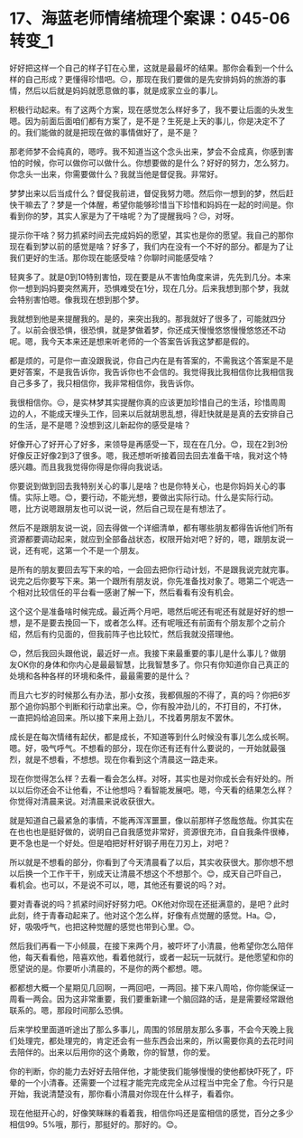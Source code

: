 # 17、海蓝老师情绪梳理个案课：045-06 转变_1

好好把这样一个自己的样子钉在心里，这就是最最坏的结果。那你会看到一个什么样的自己形成？更懂得珍惜吧。😔，那现在我们要做的是先安排妈妈的旅游的事情，然后以后就是妈妈就愿意做的事，就是成家立业的事儿。

积极行动起来。有了这两个方案，现在感觉怎么样好多了，我不要让后面的头发生嗯。因为前面后面咱们都有方案了，是不是？生死是上天的事儿，你是决定不了的。我们能做的就是把现在做的事情做好了，是不是？

那老师梦不会纯真的，嗯哼。我不知道当这个念头出来，梦会不会成真，你感到害怕的时候，你可以做你可以做什么。你想要做的是什么？好好的努力，怎么努力。你念头一出来，你需要做什么？我就当他是督促我。非常好。

梦梦出来以后当成什么？督促我前进，督促我努力嗯。然后你一想到的梦，然后赶快干嘛去了？梦是一个体醒，希望你能够珍惜当下珍惜和妈妈在一起的时间是。你看到你的梦，其实人家是为了干啥呢？为了提醒我吗？😔，对呀。

提示你干啥？努力抓紧时间去完成妈妈的愿望，其实也是你的愿望。我自己的那你现在看到梦以前的感觉是啥？好多了，我们内在没有一个不好的部分。都是为了让我们更好的生活。那你现在能感受啥？你聊时间能感受啥？

轻爽多了。就是0到10特别害怕，现在要是从不害怕角度来讲，先先到几分。本来你一想到妈妈要突然离开，恐惧难受在1分，现在几分。后来我想到那个梦，我就会特别害怕嗯。像我现在想到那个梦。

我就想到他是来提醒我的。是的，来突出我的。那我就好了很多了，可能就四分了。以前会很恐惧，很恐惧，就是梦做着梦，你还成天慢慢悠悠慢慢悠悠还不动呢。嗯，我今天本来还是想来听老师的一个答案告诉我这梦都是假的。

都是烦的，可是你一直没跟我说，你自己内在是有答案的，不需我这个答案是不是更好答案，不是我告诉你，我告诉你也不会信的。我觉得我比我相信你比我相信我自己多多了，我只相信你，我非常相信你，我告诉你。

我很相信你。😔，是实林梦其实提醒你真的应该更加珍惜自己的生活，珍惜周周边的人，不能成天埋头工作，回来以后就胡思乱想，得赶快就是是真的去安排自己的生活，是不是嗯？没想到这儿新起你的感受是啥？

好像开心了好开心了好多，来领导是再感受一下，现在在几分。😊，现在2到3份好像反正好像2到3了很多。嗯，我还想听听接着回去回去准备干啥，我对这个特感兴趣。而且我我觉得你得是你得向我说话。

你要说到做到回去我特别关心的事儿是啥？也是你特关心，也是你妈妈关心的事情。实际上嗯。😊，要行动，不能光想，要做出实际行动。什么是实际行动。嗯，比方说嗯跟朋友也可以说一说，然后自己现在是有想法了。

然后不是跟朋友说一说，回去得做一个详细清单，都有哪些朋友都得告诉他们所有资源都要调动起来，就应到全部备战状态，权限开始对吧？好的，嗯，跟朋友说一说，还有呢，这第一个不是一个朋友。

是所有的朋友要回去写下来的哈，一会回去把你行动计划，不是跟我说完就完事。说完之后你要写下来。第一个跟所有朋友说，你先准备找对象了。嗯第二个呢选一个相对比较信任的平台看一感谢了解一下，然后看看有没有机会。

这个这个是准备啥时候完成。最近两个月吧，嗯然后呢还有呢还有就是好好的想一想，是不是要去挽回一下，或者怎么样。还有呢哦还有前面有个朋友那个之前介绍，然后有约见面的，但我前阵子也比较忙，然后我就没搭理他。

😊，然后我回头跟他说，最近好一点。我接下来最重要的事儿是什么事儿？做朋友OK你的身体和你内心是最最智慧，比我智慧多了。你只有你知道你自己真正的处境和各种各样的环境和条件，最最需要的是什么？

而且六七岁的时候那么有办法，那小女孩，我都佩服的不得了，真的吗？你把6岁那个追你妈那个判断和行动拿出来。😊，你有股冲劲儿的，不打目的，不打休，一直把妈给追回来。所以接下来用上劲儿，不找着男朋友不罢休。

成长是在每次情绪有起伏，都是成长，不知道等到什么时候没有事儿怎么成长啊。嗯。好，吸气呼气。不想看的部分，现在你还有还有什么要说的，一开始就最强烈，就是不想看，不想想。现在你看到这个清晨这一路走来。

现在你觉得怎么样？去看一看会怎么样。对呀，其实也是对你成长会有好处的。所以以后你还会不让他看，不让他想吗？看智能发展吧。嗯，今天看的结果怎么样？你觉得对清晨来说。对清晨来说收获很大。

就是知道自己最紧急的事情，不能再浑浑噩噩，像以前那样子悠哉悠哉。你其实在在也也也是挺好做的，说明自己自我感觉非常好，资源很充沛，自自我条件很棒，更不急也是一个好处。但是咱把好杆好钢子用在刀刃上，对吧？

所以就是不想看的部分，你看到了今天清晨看了以后，其实收获很大。那你想不想以后换一个工作干干，别成天让清晨不想这个不想那个。😊，成天自己吓自己，看机会。也可以，不是说不可以，嗯，其他还有要说的吗？对。

要对青春说的吗？抓紧时间好好努力吧。OK他对你现在还挺满意的，是吧？此时此刻，终于青春动起来了。他对这个怎么样，好像有点觉醒的感觉。Ha。😊，好，吸吸呼气，也把这种觉醒的感觉也带到心里。😊。

然后我们再看一下小倾晨，在接下来两个月，被吓坏了小清晨，他希望你怎么陪伴他，每天看看他，陪喜欢他，看着他就行，或者一起玩一玩就行。是他愿望和你的愿望说的是。你要听小清晨的，不是你的两个都想。嗯。

都都想大概一个星期见几回啊，一两回吧，一两回。接下来八周哈，你你能保证一周看一两会。因为这非常重要，我们要重新建一个脑回路的话，是是需要经常跟他联系的。嗯，那段时间那么恐惧。

后来学校里面道听途出了那么多事儿，周围的邻居朋友那么多事，不会今天晚上我们处理完，都处理完的，肯定还会有一些东西会出来的，所以需要你真的去花时间去陪伴的。出来以后用你的这个勇敢，你的智慧，你的爱。

你的判断，你的能力去好好去陪伴他，才能使我们能够慢慢的使他都快吓死了，吓晕的一个小清春。还需要一个过程才能完完成完全从过程当中完全了愈。今行只是开始，我说清楚没有，那你看小清晨对你现在什么样子，看着你。

现在他挺开心的，好像笑眯眯的看着我，相信你吗还是蛮相信的感觉，百分之多少相信99。5%哦，那行，那挺好的。那好的。😊。


